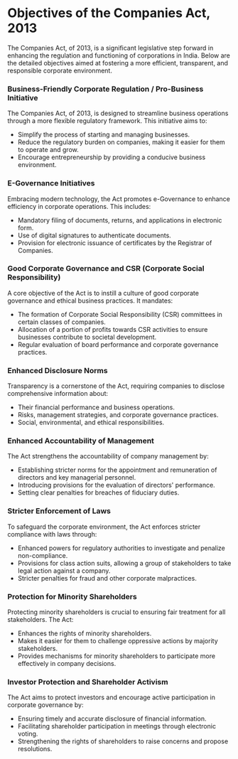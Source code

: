 # Objectives of the Companies Act, 2013

The Companies Act, of 2013, is a significant legislative step forward in enhancing the regulation and functioning of corporations in India. Below are the detailed objectives aimed at fostering a more efficient, transparent, and responsible corporate environment.

### Business-Friendly Corporate Regulation / Pro-Business Initiative

The Companies Act, of 2013, is designed to streamline business operations through a more flexible regulatory framework. This initiative aims to:

- Simplify the process of starting and managing businesses.
- Reduce the regulatory burden on companies, making it easier for them to operate and grow.
- Encourage entrepreneurship by providing a conducive business environment.

### E-Governance Initiatives

Embracing modern technology, the Act promotes e-Governance to enhance efficiency in corporate operations. This includes:

- Mandatory filing of documents, returns, and applications in electronic form.
- Use of digital signatures to authenticate documents.
- Provision for electronic issuance of certificates by the Registrar of Companies.

### Good Corporate Governance and CSR (Corporate Social Responsibility)

A core objective of the Act is to instill a culture of good corporate governance and ethical business practices. It mandates:

- The formation of Corporate Social Responsibility (CSR) committees in certain classes of companies.
- Allocation of a portion of profits towards CSR activities to ensure businesses contribute to societal development.
- Regular evaluation of board performance and corporate governance practices.

### Enhanced Disclosure Norms

Transparency is a cornerstone of the Act, requiring companies to disclose comprehensive information about:

- Their financial performance and business operations.
- Risks, management strategies, and corporate governance practices.
- Social, environmental, and ethical responsibilities.

### Enhanced Accountability of Management

The Act strengthens the accountability of company management by:

- Establishing stricter norms for the appointment and remuneration of directors and key managerial personnel.
- Introducing provisions for the evaluation of directors' performance.
- Setting clear penalties for breaches of fiduciary duties.

### Stricter Enforcement of Laws

To safeguard the corporate environment, the Act enforces stricter compliance with laws through:

- Enhanced powers for regulatory authorities to investigate and penalize non-compliance.
- Provisions for class action suits, allowing a group of stakeholders to take legal action against a company.
- Stricter penalties for fraud and other corporate malpractices.

### Protection for Minority Shareholders

Protecting minority shareholders is crucial to ensuring fair treatment for all stakeholders. The Act:

- Enhances the rights of minority shareholders.
- Makes it easier for them to challenge oppressive actions by majority stakeholders.
- Provides mechanisms for minority shareholders to participate more effectively in company decisions.

### Investor Protection and Shareholder Activism

The Act aims to protect investors and encourage active participation in corporate governance by:

- Ensuring timely and accurate disclosure of financial information.
- Facilitating shareholder participation in meetings through electronic voting.
- Strengthening the rights of shareholders to raise concerns and propose resolutions.

